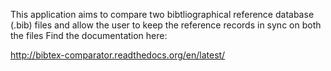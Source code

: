 This application aims to compare two bibtliographical reference database (.bib) files and allow the user to keep the reference records in sync on both the files
Find the documentation here:

http://bibtex-comparator.readthedocs.org/en/latest/